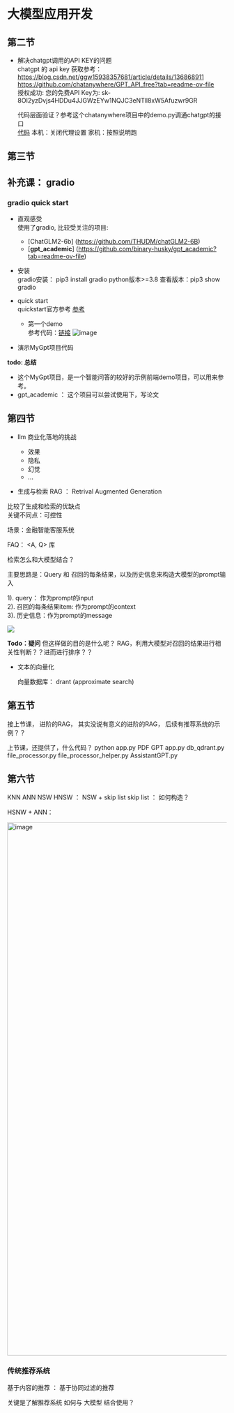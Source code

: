 # 大模型应用开发

## 第二节

 * 解决chatgpt调用的API KEY的问题  
   chatgpt 的 api key 获取参考：  
   https://blog.csdn.net/ggw15938357681/article/details/136868911  
   https://github.com/chatanywhere/GPT_API_free?tab=readme-ov-file   
   授权成功:  您的免费API Key为: sk-8OI2yzDvjs4HDDu4JJGWzEYw1NQJC3eNTll8xW5Afuzwr9GR

   代码层面验证？参考这个chatanywhere项目中的demo.py调通chatgpt的接口  
   [代码](https://github.com/ww5365/python/blob/master/tanxin/src/llm_app_dev/openai_demo.p，y)
   本机：关闭代理设置   家机：按照说明跑

## 第三节

## 补充课： gradio

### gradio quick start


- 直观感受  
  使用了gradio, 比较受关注的项目:
  - [ChatGLM2-6b] (https://github.com/THUDM/chatGLM2-6B)
  - [**gpt_academic**] (https://github.com/binary-husky/gpt_academic?tab=readme-ov-file)
 
    
- 安装  
gradio安装： pip3 install gradio      python版本>=3.8
查看版本：pip3 show  gradio

- quick start  
quickstart官方参考 [参考](https://www.gradio.app/guides/quickstart)
  - 第一个demo  
    参考代码：[链接](https://github.com/ww5365/python/blob/master/tanxin/src/llm_app_dev/03_gradio_demo.py)
    ![image](https://github.com/ww5365/tiny_util/assets/15375027/932f19fc-2f10-49fc-97a6-65c4d5169fed)

- 演示MyGpt项目代码
                                                                                                                                                                                                                                                                                                                                                                                                                                                                                                                                                                                                                                                                      
**todo: 总结**
- 这个MyGpt项目，是一个智能问答的较好的示例前端demo项目，可以用来参考。
- gpt_academic ： 这个项目可以尝试使用下，写论文
  

## 第四节


- llm 商业化落地的挑战
   - 效果
   - 隐私
   - 幻觉
   - ...
 
- 生成与检索
RAG ： Retrival Augmented Generation

比较了生成和检索的优缺点  
关键不同点：可控性

场景：金融智能客服系统

FAQ： <A, Q>  库

检索怎么和大模型结合？

主要思路是：Query 和 召回的每条结果，以及历史信息来构造大模型的prompt输入

1). query： 作为prompt的input  
2). 召回的每条结果item: 作为prompt的context   
3). 历史信息：作为prompt的message  

![](https://github.com/ww5365/tiny_util/assets/15375027/06942325-1e1f-4e43-9b82-a38d88be2c23)

**Todo：疑问**
但这样做的目的是什么呢？
RAG，利用大模型对召回的结果进行相关性判断？？进而进行排序？？

- 文本的向量化

  向量数据库：  drant    (approximate search)



## 第五节

接上节课， 进阶的RAG，   其实没说有意义的进阶的RAG， 后续有推荐系统的示例？？

上节课，还提供了，什么代码？ python app.py   PDF GPT    app.py db_qdrant.py  file_processor.py file_processor_helper.py AssistantGPT.py



## 第六节

KNN
ANN
NSW
HNSW ： NSW + skip list   skip list ： 如何构造？

HSNW + ANN：

<img width="1222" alt="image" src="https://github.com/user-attachments/assets/42835ef5-0128-467a-89bc-f48fc0940c13">


### 传统推荐系统

基于内容的推荐 ： 
基于协同过滤的推荐

关键是了解推荐系统 如何与  大模型 结合使用？




  

  
  





















   


